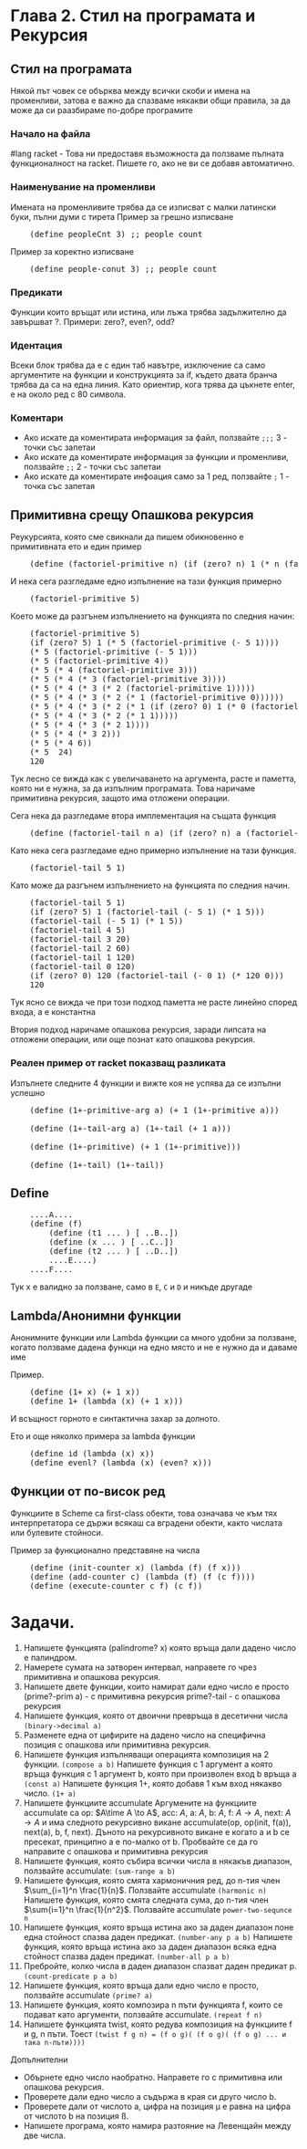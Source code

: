 # Глава 2. Стил на програмата и Рекурсия

## Стил на програмата
Някой път човек се обърква между всички скоби и имена на променливи, затова е важно да спазваме някакви общи правила, за да може да си раазбираме по-добре програмите

### Начало на файла
\#lang racket - Това ни предоставя възможноста да ползваме пълната функционалност на racket. Пишете го, ако не ви се добавя автоматично.


### Наименувание на променливи
Имената на променливите трябва да се изписват с малки латински буки, пълни думи с тирета
Пример за грешно изписване
<pre id="code1" class="prettyprint lang-lisp">
    (define peopleCnt 3) ;; people count
</pre>

Пример за коректно изписване
<pre id="code1" class="prettyprint lang-lisp">
    (define people-conut 3) ;; people count
</pre>

### Предикати
Функции които връщат или истина, или лъжа трябва задължително да завършват ?. 
Примери: zero?, even?, odd?

### Идентация
Всеки блок трябва да е с един таб навътре, изключение са само аргументите на функции и конструкцията за if, където двата бранча трябва да са на една линия. Като ориентир, кога трява да цъкнете enter, е на около ред с 80 символа.

### Коментари
- Ако искате да коментирата информация за файл, ползвайте `;;;` 3 - точки със запетаи
- Ако искате да коментирате информация за функции и променливи, ползвайте `;;` 2 - точки със запетаи
- Ако искате да коментирате инфоация само за 1 ред, ползвайте `;` 1 - точка със запетая

## Примитивна срещу Опашкова рекурсия
Реукурсията, която сме свикнали да пишем обикновенно е примитивната ето и един пример
<pre id="code1" class="prettyprint lang-lisp">
    (define (factoriel-primitive n) (if (zero? n) 1 (* n (factoriel-primitive (- n 1)))))
</pre>

И нека сега разгледаме едно изпълнение на тази функция примерно
<pre id="code1" class="prettyprint lang-lisp">
    (factoriel-primitive 5)
</pre>

Което може да разгънем изпълнението на функцията по следния начин:
<pre id="code1" class="prettyprint lang-lisp">
    (factoriel-primitive 5)
    (if (zero? 5) 1 (* 5 (factoriel-primitive (- 5 1))))
    (* 5 (factoriel-primitive (- 5 1)))
    (* 5 (factoriel-primitive 4))
    (* 5 (* 4 (factoriel-primitive 3)))
    (* 5 (* 4 (* 3 (factoriel-primitive 3))))
    (* 5 (* 4 (* 3 (* 2 (factoriel-primitive 1)))))
    (* 5 (* 4 (* 3 (* 2 (* 1 (factoriel-primitive 0))))))
    (* 5 (* 4 (* 3 (* 2 (* 1 (if (zero? 0) 1 (* 0 (factoriel-primitive (- 0 1)))))))))
    (* 5 (* 4 (* 3 (* 2 (* 1 1)))))
    (* 5 (* 4 (* 3 (* 2 1))))
    (* 5 (* 4 (* 3 2)))
    (* 5 (* 4 6))
    (* 5  24)
    120
</pre>
Тук лесно се вижда как с увеличаването на аргумента, расте и паметта, която ни е нужна, за да изпълним програмата. Това наричаме примитивна рекурсия, защото има отложени операции.

Сега нека да разгледаме втора имплементация на същата функция
<pre id="code1" class="prettyprint lang-lisp">
    (define (factoriel-tail n a) (if (zero? n) a (factoriel-tail (- n 1) (* a n))))
</pre>

Като нека сега разгледаме едно примерно изпълнение на тази функция.
<pre id="code1" class="prettyprint lang-lisp">
    (factoriel-tail 5 1)
</pre>
Като може да разгънем изпълнението на функцията по следния начин.
<pre id="code1" class="prettyprint lang-lisp">
    (factoriel-tail 5 1)
    (if (zero? 5) 1 (factoriel-tail (- 5 1) (* 1 5)))
    (factoriel-tail (- 5 1) (* 1 5))
    (factoriel-tail 4 5)
    (factoriel-tail 3 20)
    (factoriel-tail 2 60)
    (factoriel-tail 1 120)
    (factoriel-tail 0 120)
    (if (zero? 0) 120 (factoriel-tail (- 0 1) (* 120 0)))
    120
</pre>
Тук ясно се вижда че при този подход паметта не расте линейно според входа, а е константна

Втория подход наричаме опашкова рекурсия, заради липсата на отложени операции, или още познат като опашкова рекурсия.

### Реален пример от racket показващ разликата
Изпълнете следните 4 функции и вижте коя не успява да се изпълни успешно
<pre id="code1" class="prettyprint lang-lisp">
    (define (1+-primitive-arg a) (+ 1 (1+-primitive a)))

    (define (1+-tail-arg a) (1+-tail (+ 1 a)))

    (define (1+-primitive) (+ 1 (1+-primitive)))

    (define (1+-tail) (1+-tail))
</pre>
## Define
<pre id="code1" class="prettyprint lang-lisp">
    ....A....
    (define (f)
        (define (t1 ... ) [ ..B..])
        (define (x ... ) [ ..C..])
        (define (t2 ... ) [ ..D..])
        ....E....)
    ....F....
</pre>
Тук x е валидно за ползване, само в `E`, `C` и `D` и никъде другаде

## Lambda/Анонимни функции
Анонимните функции или Lambda функции са много удобни за ползване, когато ползваме дадена функци на едно място и не е нужно да и даваме име

Пример.
<pre id="code1" class="prettyprint lang-lisp">
    (define (1+ x) (+ 1 x))
    (define 1+ (lambda (x) (+ 1 x)))
</pre>
И всъщност горното е синтактична захар за долното.

Ето и още няколко примера за lambda функции
<pre id="code1" class="prettyprint lang-lisp">
    (define id (lambda (x) x))
    (define evenl? (lambda (x) (even? x)))
</pre>
## Функции от по-висок ред
Функциите в Scheme са first-class обекти, това означава че към тях интерпретатора се държи всякаш са вградени обекти, както числата или булевите стойноси.

Пример за функционално представяне на числа
<pre id="code1" class="prettyprint lang-lisp">
    (define (init-counter x) (lambda (f) (f x)))
    (define (add-counter c) (lambda (f) (f (c f))))
    (define (execute-counter c f) (c f))
</pre>




# Задачи.
1. Напишете функцията (palindrome? x) която връща дали дадено число е палиндром.
2. Намерете сумата на затворен интервал, направете го чрез примитивна и опашкова рекурсия.
3. Напишете двете функции, които намират дали едно число е просто
(prime?-prim a) - с примитивна рекурсия
prime?-tail - с опашкова рекурсия
4. Напишете функция, която от двоични превръща в десетични числа 
`(binary->decimal a)`
5. Разменете една от цифирите на дадено число на специфична позиция с опашкова или примитивна рекурсия.
6. Напишете функция изпълняващи операцията композиция на 2 функции. `(compose a b)`
    Напишете функция с 1 аргумент a която връща функция с 1 аргумент b, която при произволен вход b връща а `(const a)`
    Напишете функция 1+, която добавя 1 към вход някакво число. `(1+ a)`
7. Напишете функциите accumulate
    Аргумените на функциите accumulate са op: $A\time A \to A$, acc: $A$, a: $A$, b: $A$, f: $A\to A$, next: $A\to A$
    и има следното рекурсивно викане accumulate(op, op(init, f(a)), next(a), b, f, next).
    Дъното на рекурсивното викане е когато a и b се пресекат, принципно a е по-малко от b.
    Пробвайте се да го направите с опашкова и примитивна рекурсия
8. Напишете функция, която събира всички числа в някакъв диапазон, ползвайте accumulate: `(sum-range a b)`
9. Напишете функция, която смята хармоничния ред, до n-тия член $\sum_{i=1}^n \frac{1}{n}$. Ползвайте accumulate `(harmonic n)`
    Напишете функция, която смята следната сума, до n-тия член $\sum{i=1}^n \frac{1}{n^2}$. Ползвайте accumulate `power-two-sequnce n`
10. Напишете функция, която връща истина ако за даден диапазон поне една стойност спазва даден предикат. `(number-any p a b)`
    Напишете функция, която връща истина ако за даден диапазон всяка една стойност спазва даден предикат. `(number-all p a b)`
11. Пребройте, колко числа в даден диапазон спазват даден предикат p. `(count-predicate p a b)`
12. Напишете функция, която връща дали едно число е просто, ползвайте accumulate `(prime? a)`
13. Напишете функция, която композира n пъти функцията f, които се подават като аргументи, ползвайте accumulate. `(repeat f n)`
14. Напишете функцията twist, която редува композиция на функциите f и g, n пъти. Тоест `(twist f g n) = (f o g)( (f o g)( (f o g) ... и така n-пъти))))`

Допълнителни
- Обърнете едно число наобратно. Направете го с примитивна или опашкова рекурсия.
-  Проверете дали едно число a съдържа в края си друго число b.
- Проверете дали от числото a, цифра на позиция µ е равна на цифра от числото b на позиция ß.
- Напишете програма, която намира разтояние на Левенщайн между две числа.
